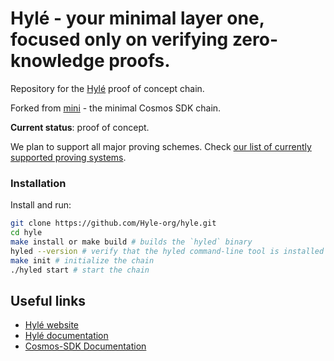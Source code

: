 # Hylé - your minimal layer one, focused only on verifying zero-knowledge proofs.

Repository for the [Hylé](https://hyle.eu) proof of concept chain.

Forked from [mini](https://github.com/cosmosregistry/chain-minimal) - the minimal Cosmos SDK chain.

**Current status**: proof of concept.

We plan to support all major proving schemes. Check [our list of currently supported proving systems](https://docs.hyle.eu/about/supported-proving-schemes/).

### Installation

Install and run:

```sh
git clone https://github.com/Hyle-org/hyle.git
cd hyle
make install or make build # builds the `hyled` binary
hyled --version # verify that the hyled command-line tool is installed and accessible
make init # initialize the chain
./hyled start # start the chain
```

## Useful links

* [Hylé website](https://www.hyle.eu/)
* [Hylé documentation](https://docs.hyle.eu)
* [Cosmos-SDK Documentation](https://docs.cosmos.network/)
